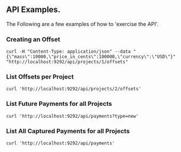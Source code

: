 ## API Examples.

The Following are a few examples of how to 'exercise the API'.

### Creating an Offset

```
curl -H "Content-Type: application/json" --data "{\"mass\":10000,\"price_in_cents\":100000,\"currency\":\"USD\"}" "http://localhost:9292/api/projects/1/offsets"
```

### List Offsets per Project

```
curl 'http://localhost:9292/api/projects/2/offsets'
```

### List Future Payments for all Projects

```
curl 'http://localhost:9292/api/payments?type=new'
```

### List All Captured Payments for all Projects

```
curl 'http://localhost:9292/api/payments'
```
